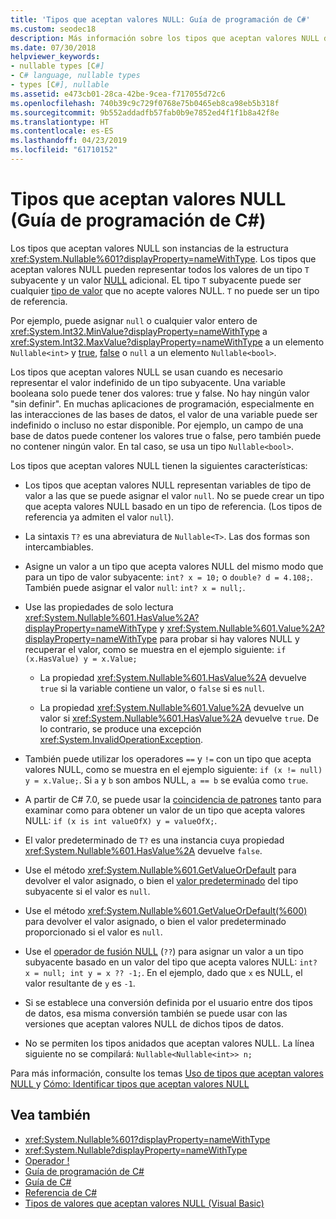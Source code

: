 ```yaml
---
title: 'Tipos que aceptan valores NULL: Guía de programación de C#'
ms.custom: seodec18
description: Más información sobre los tipos que aceptan valores NULL de C# y su uso
ms.date: 07/30/2018
helpviewer_keywords:
- nullable types [C#]
- C# language, nullable types
- types [C#], nullable
ms.assetid: e473cb01-28ca-42be-9cea-f717055d72c6
ms.openlocfilehash: 740b39c9c729f0768e75b0465eb8ca98eb5b318f
ms.sourcegitcommit: 9b552addadfb57fab0b9e7852ed4f1f1b8a42f8e
ms.translationtype: HT
ms.contentlocale: es-ES
ms.lasthandoff: 04/23/2019
ms.locfileid: "61710152"
---
```

# <a name="nullable-types-c-programming-guide"></a>Tipos que aceptan valores NULL (Guía de programación de C#)

Los tipos que aceptan valores NULL son instancias de la estructura <xref:System.Nullable%601?displayProperty=nameWithType>. Los tipos que aceptan valores NULL pueden representar todos los valores de un tipo `T` subyacente y un valor [NULL](../../language-reference/keywords/null.md) adicional. EL tipo `T` subyacente puede ser cualquier [tipo de valor](../../language-reference/keywords/value-types.md) que no acepte valores NULL. `T` no puede ser un tipo de referencia.

Por ejemplo, puede asignar `null` o cualquier valor entero de <xref:System.Int32.MinValue?displayProperty=nameWithType> a <xref:System.Int32.MaxValue?displayProperty=nameWithType> a un elemento `Nullable<int>` y [true](../../language-reference/keywords/true-literal.md), [false](../../language-reference/keywords/false-literal.md) o `null` a un elemento `Nullable<bool>`.

Los tipos que aceptan valores NULL se usan cuando es necesario representar el valor indefinido de un tipo subyacente. Una variable booleana solo puede tener dos valores: true y false. No hay ningún valor "sin definir". En muchas aplicaciones de programación, especialmente en las interacciones de las bases de datos, el valor de una variable puede ser indefinido o incluso no estar disponible. Por ejemplo, un campo de una base de datos puede contener los valores true o false, pero también puede no contener ningún valor. En tal caso, se usa un tipo `Nullable<bool>`.

Los tipos que aceptan valores NULL tienen la siguientes características:
  
- Los tipos que aceptan valores NULL representan variables de tipo de valor a las que se puede asignar el valor `null`. No se puede crear un tipo que acepta valores NULL basado en un tipo de referencia. (Los tipos de referencia ya admiten el valor `null`).  
  
- La sintaxis `T?` es una abreviatura de `Nullable<T>`. Las dos formas son intercambiables.  
  
- Asigne un valor a un tipo que acepta valores NULL del mismo modo que para un tipo de valor subyacente: `int? x = 10;` o `double? d = 4.108;`. También puede asignar el valor `null`: `int? x = null;`.  
  
- Use las propiedades de solo lectura <xref:System.Nullable%601.HasValue%2A?displayProperty=nameWithType> y <xref:System.Nullable%601.Value%2A?displayProperty=nameWithType> para probar si hay valores NULL y recuperar el valor, como se muestra en el ejemplo siguiente: `if (x.HasValue) y = x.Value;`  
  
  - La propiedad <xref:System.Nullable%601.HasValue%2A> devuelve `true` si la variable contiene un valor, o `false` si es `null`.
  
  - La propiedad <xref:System.Nullable%601.Value%2A> devuelve un valor si <xref:System.Nullable%601.HasValue%2A> devuelve `true`. De lo contrario, se produce una excepción <xref:System.InvalidOperationException>.  
  
- También puede utilizar los operadores `==` y `!=` con un tipo que acepta valores NULL, como se muestra en el ejemplo siguiente: `if (x != null) y = x.Value;`. Si `a` y `b` son ambos NULL, `a == b` se evalúa como `true`.  

- A partir de C# 7.0, se puede usar la [coincidencia de patrones](../../pattern-matching.md#the-is-type-pattern-expression) tanto para examinar como para obtener un valor de un tipo que acepta valores NULL: `if (x is int valueOfX) y = valueOfX;`.
  
- El valor predeterminado de `T?` es una instancia cuya propiedad <xref:System.Nullable%601.HasValue%2A> devuelve `false`.  

- Use el método <xref:System.Nullable%601.GetValueOrDefault> para devolver el valor asignado, o bien el [valor predeterminado](../../language-reference/keywords/default-values-table.md) del tipo subyacente si el valor es `null`.  

- Use el método <xref:System.Nullable%601.GetValueOrDefault(%600)> para devolver el valor asignado, o bien el valor predeterminado proporcionado si el valor es `null`.
  
- Use el [operador de fusión NULL](../../language-reference/operators/null-coalescing-operator.md) (`??`) para asignar un valor a un tipo subyacente basado en un valor del tipo que acepta valores NULL: `int? x = null; int y = x ?? -1;`. En el ejemplo, dado que `x` es NULL, el valor resultante de `y` es `-1`.

- Si se establece una conversión definida por el usuario entre dos tipos de datos, esa misma conversión también se puede usar con las versiones que aceptan valores NULL de dichos tipos de datos.
  
- No se permiten los tipos anidados que aceptan valores NULL. La línea siguiente no se compilará: `Nullable<Nullable<int>> n;`  

Para más información, consulte los temas [Uso de tipos que aceptan valores NULL ](using-nullable-types.md) y [Cómo: Identificar tipos que aceptan valores NULL](how-to-identify-a-nullable-type.md)
  
## <a name="see-also"></a>Vea también

- <xref:System.Nullable%601?displayProperty=nameWithType>
- <xref:System.Nullable?displayProperty=nameWithType>
- [Operador !](../../language-reference/operators/null-coalescing-operator.md)
- [Guía de programación de C#](../index.md)
- [Guía de C#](../../index.md)
- [Referencia de C#](../../language-reference/index.md)
- [Tipos de valores que aceptan valores NULL (Visual Basic)](../../../visual-basic/programming-guide/language-features/data-types/nullable-value-types.md)

